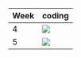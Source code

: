 | Week | coding |
| --- | --- |
| 4 |  ![](https://github.com/kmaooad/coding-19w04-SofiYaremenko/workflows/Grading/badge.svg) |
| 5 |  ![](https://github.com/kmaooad/coding-19W05-SofiYaremenko/workflows/Grading/badge.svg) |
